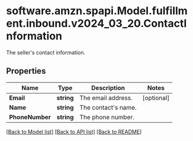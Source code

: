 # software.amzn.spapi.Model.fulfillment.inbound.v2024_03_20.ContactInformation
The seller's contact information.

## Properties

Name | Type | Description | Notes
------------ | ------------- | ------------- | -------------
**Email** | **string** | The email address. | [optional] 
**Name** | **string** | The contact&#39;s name. | 
**PhoneNumber** | **string** | The phone number. | 

[[Back to Model list]](../README.md#documentation-for-models) [[Back to API list]](../README.md#documentation-for-api-endpoints) [[Back to README]](../README.md)

